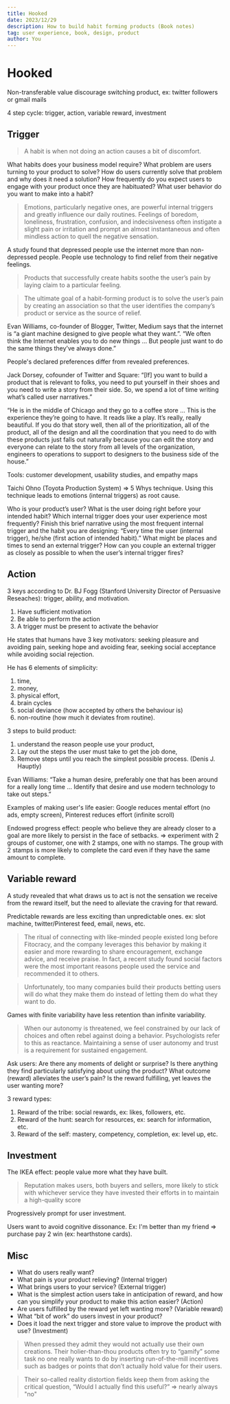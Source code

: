 ```yaml
---
title: Hooked
date: 2023/12/29
description: How to build habit forming products (Book notes)
tag: user experience, book, design, product
author: You
---
```


# Hooked

Non-transferable value discourage switching product, ex: twitter followers or gmail mails

4 step cycle: trigger, action, variable reward, investment

## Trigger

> A habit is when not doing an action causes a bit of discomfort.

What habits does your business model require? What problem are users turning to your product to solve? How do users currently solve that problem and why does it need a solution? How frequently do you expect users to engage with your product once they are habituated? What user behavior do you want to make into a habit?

> Emotions, particularly negative ones, are powerful internal triggers and greatly influence our daily routines. Feelings of boredom, loneliness, frustration, confusion, and indecisiveness often instigate a slight pain or irritation and prompt an almost instantaneous and often mindless action to quell the negative sensation.

A study found that depressed people use the internet more than non-depressed people. People use technology to find relief from their negative feelings.

> Products that successfully create habits soothe the user’s pain by laying claim to a particular feeling.

> The ultimate goal of a habit-forming product is to solve the user’s pain by creating an association so that the user identifies the company’s product or service as the source of relief.

Evan Williams, co-founder of Blogger, Twitter, Medium says that the internet is “a giant machine designed to give people what they want.”. “We often think the Internet enables you to do new things … But people just want to do the same things they’ve always done.”

People's declared preferences differ from revealed preferences.

Jack Dorsey, cofounder of Twitter and Square: “[If] you want to build a product that is relevant to folks, you need to put yourself in their shoes and you need to write a story from their side. So, we spend a lot of time writing what’s called user narratives.”

“He is in the middle of Chicago and they go to a coffee store … This is the experience they’re going to have. It reads like a play. It’s really, really beautiful. If you do that story well, then all of the prioritization, all of the product, all of the design and all the coordination that you need to do with these products just falls out naturally because you can edit the story and everyone can relate to the story from all levels of the organization, engineers to operations to support to designers to the business side of the house.”

Tools: customer development, usability studies, and empathy maps

Taichi Ohno (Toyota Production System) => 5 Whys technique. Using this technique leads to emotions (internal triggers) as root cause.

Who is your product’s user? What is the user doing right before your intended habit? Which internal trigger does your user experience most frequently? Finish this brief narrative using the most frequent internal trigger and the habit you are designing: “Every time the user (internal trigger), he/she (first action of intended habit).” What might be places and times to send an external trigger? How can you couple an external trigger as closely as possible to when the user’s internal trigger fires?

## Action

3 keys according to Dr. BJ Fogg (Stanford University Director of Persuasive Reseaches): trigger, ability, and motivation.

1. Have sufficient motivation
2. Be able to perform the action
3. A trigger must be present to activate the behavior

He states that humans have 3 key motivators: seeking pleasure and avoiding pain, seeking hope and avoiding fear, seeking social acceptance while avoiding social rejection.

He has 6 elements of simplicity:

1. time,
2. money,
3. physical effort,
4. brain cycles
5. social deviance (how accepted by others the behaviour is)
6. non-routine (how much it deviates from routine).

3 steps to build product:

1. understand the reason people use your product,
2. Lay out the steps the user must take to get the job done,
3. Remove steps until you reach the simplest possible process.
   (Denis J. Hauptly)

Evan Williams: “Take a human desire, preferably one that has been around for a really long time … Identify that desire and use modern technology to take out steps.”

Examples of making user's life easier: Google reduces mental effort (no ads, empty screen), Pinterest reduces effort (infinite scroll)

Endowed progress effect: people who believe they are already closer to a goal are more likely to persist in the face of setbacks. => experiment with 2 groups of customer, one with 2 stamps, one with no stamps. The group with 2 stamps is more likely to complete the card even if they have the same amount to complete.

## Variable reward

A study revealed that what draws us to act is not the sensation we receive from the reward itself, but the need to alleviate the craving for that reward.

Predictable rewards are less exciting than unpredictable ones. ex: slot machine, twitter/Pinterest feed, email, news, etc.

> The ritual of connecting with like-minded people existed long before Fitocracy, and the company leverages this behavior by making it easier and more rewarding to share encouragement, exchange advice, and receive praise. In fact, a recent study found social factors were the most important reasons people used the service and recommended it to others.

> Unfortunately, too many companies build their products betting users will do what they make them do instead of letting them do what they want to do.

Games with finite variability have less retention than infinite variability.

> When our autonomy is threatened, we feel constrained by our lack of choices and often rebel against doing a behavior. Psychologists refer to this as reactance. Maintaining a sense of user autonomy and trust is a requirement for sustained engagement.

Ask users: Are there any moments of delight or surprise? Is there anything they find particularly satisfying about using the product?
What outcome (reward) alleviates the user’s pain? Is the reward fulfilling, yet leaves the user wanting more?

3 reward types:

1. Reward of the tribe: social rewards, ex: likes, followers, etc.
2. Reward of the hunt: search for resources, ex: search for information, etc.
3. Reward of the self: mastery, competency, completion, ex: level up, etc.

## Investment

The IKEA effect: people value more what they have built.

> Reputation makes users, both buyers and sellers, more likely to stick with whichever service they have invested their efforts in to maintain a high-quality score

Progressively prompt for user investment.

Users want to avoid cognitive dissonance. Ex: I'm better than my friend => purchase pay 2 win (ex: hearthstone cards).

## Misc

- What do users really want?
- What pain is your product relieving? (Internal trigger)
- What brings users to your service? (External trigger)
- What is the simplest action users take in anticipation of reward, and how can you simplify your product to make this action easier? (Action)
- Are users fulfilled by the reward yet left wanting more? (Variable reward)
- What “bit of work” do users invest in your product?
- Does it load the next trigger and store value to improve the product with use? (Investment)

> When pressed they admit they would not actually use their own creations. Their holier-than-thou products often try to “gamify” some task no one really wants to do by inserting run-of-the-mill incentives such as badges or points that don’t actually hold value for their users.

> Their so-called reality distortion fields keep them from asking the critical question, “Would I actually find this useful?”
> => nearly always "no"

